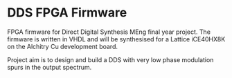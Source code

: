# DDS FPGA Firmware

FPGA firmware for Direct Digital Synthesis MEng final year project. 
The firmware is written in VHDL and will be synthesised for a Lattice iCE40HX8K on the Alchitry Cu development board.

Project aim is to design and build a DDS with very low phase modulation spurs in the output spectrum.